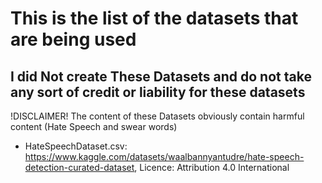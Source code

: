 # This is the list of the datasets that are being used
## I did Not create These Datasets and do not take any sort of credit or liability for these datasets

!DISCLAIMER! The content of these Datasets obviously contain harmful content (Hate Speech and swear words)  


* HateSpeechDataset.csv: https://www.kaggle.com/datasets/waalbannyantudre/hate-speech-detection-curated-dataset, Licence: Attribution 4.0 International
